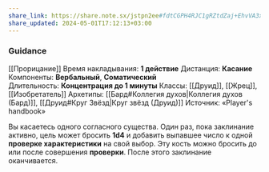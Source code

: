 ```yaml
---
share_link: https://share.note.sx/jstpn2ee#fdtCGPH4RJC1gRZtdZaj+EhvVA3xH8H3BRM8k97unwQ
share_updated: 2024-05-01T17:12:13+03:00
---
```

### Guidance
[[Прорицание]]
Время накладывания: **1 действие**
Дистанция: **Касание**
Компоненты: **Вербальный**, **Соматический**
Длительность: **Концентрация до 1 минуты**
Классы: [[Друид]], [[Жрец]], [[Изобретатель]]
Архетипы: [[Бард#Коллегия духов|Коллегия духов (Бард)]], [[Друид#Круг Звёзд|Круг звёзд (Друид)]]
Источник: «Player's handbook»

Вы касаетесь одного согласного существа. Один раз, пока заклинание активно, цель может бросить **1d4** и добавить выпавшее число к одной **проверке характеристики** на свой выбор. Эту кость можно бросить до или после совершения **проверки**. После этого заклинание оканчивается.